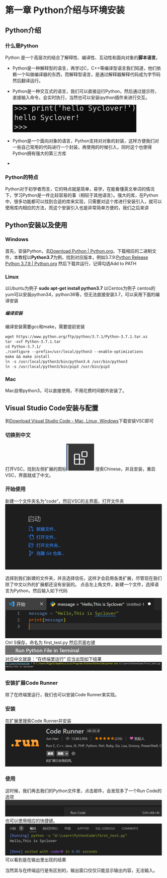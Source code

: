 # 第一章 Python介绍与环境安装

## Python介绍
### 什么是Python
Python 是一个高层次的结合了解释性、编译性、互动性和面向对象的**脚本语言**。

+ Python是一种解释型的语言，再学过C，C++等编译型语言我们知道，他们依赖一个叫做编译器的东西，而解释型语言，是通过解释器解释代码成为字节码然后翻译运行。
+ Python是一种交互式的语言，我们可以直接运行Python，然后通过提示符，直接输入命令，会实时执行，当然也可以安装ipython插件来进行交互。

  ![image](../../assets/Pasted_image_20220728160838.png)
+ Python是一个面向对象的语言，Python支持对对象的封装，这样方便我们对一些自己常用的代码进行一个封装，再使用的时候引入，同时这个也使得Python拥有强大的第三方库
+ 
### Python的特点
Python对于初学者而言，它的特点就是简单，易学，在能看懂英文单词的情况下，学习Python是一件比较容易的事（相较于其他语言）。强大的库，在Python中，很多功能都可以找到合适的库来实现，只需要对这个库进行安装引入，就可以使用库内相应的方法，而这个安装引入也是非常简单方便的，我们之后来讲

## Python安装以及使用
### Windows
首先，安装Python，去[Download Python | Python.org](https://www.python.org/downloads/)，下载相应的二进制文件，本教程以**Python3.7**为例，找到对应版本，例如3.7.9:[Python Release Python 3.7.9 | Python.org](https://www.python.org/downloads/release/python-379/)
然后下载并运行，记得勾选Add to PATH
### Linux
以Ubuntu为例子
**sudo apt-get install python3.7**
以Centos为例子
centos的yum可以安装python34，python36等，但无法直接安装3.7，可以采用下面的编译安装

##### 编译安装
编译安装需要gcc和make，需要提前安装
```shell
wget https://www.python.org/ftp/python/3.7.1/Python-3.7.1.tar.xz
tar -xvf Python-3.7.1.tar
cd Python-3.7.1/
./configure --prefix=/usr/local/python3 --enable-optimizations
make && make install
ln -s /usr/local/python3/bin/python3.6 /usr/bin/python3
ln -s /usr/local/python3/bin/pip3 /usr/bin/pip3
```

### Mac
Mac自带python3，可以直接使用，不用花费时间额外安装了。

## Visual Studio Code安装与配置
到[Download Visual Studio Code - Mac, Linux, Windows](https://code.visualstudio.com/Download)下载安装VSC即可
### 切换到中文
打开VSC，找到左侧扩展的图标![image](../../assets/Pasted_image_20220728173919.png)
搜索Chinese，并且安装，重启VSC，界面就成了中文。
### 开始使用
新建一个文件夹名为“code”，然后VSC的主界面，打开文件夹![image](../../assets/Pasted_image_20220728174020.png)

选择到我们新建的文件夹，并且选择信任，这样才会启用各类扩展，尽管现在我们除了中文以外的扩展都还没有安装的。
点击左上角文件，新建一个文件，选择语言为Python，然后输入如下代码

![image](../../assets/Pasted_image_20220728174419.png)
Ctrl S保存，命名为 first_test.py
然后页面右键
![image](../../assets/Pasted_image_20220728174658.png)
对应中文就是：“在终端里运行”
应当出现如下结果
![image](../../assets/Pasted_image_20220728174742.png)

###  安装扩展Code Runner
除了在终端里运行，我们也可以安装Code Runner来实现。

### 安装
在扩展里搜索Code Runner并安装
![image](../../assets/Pasted_image_20220728175052.png)
### 使用
这时候，我们再去我们的Python文件里，点击邮件，会发现多了一个Run Code的选项![image](../../assets/Pasted_image_20220728175136.png)
也可以使用相应的快捷键。
![image](../../assets/Pasted_image_20220728175440.png)
可以看到是在输出里出现的结果

当然其与在终端运行是有区别的，输出窗口仅仅只能显示输出内容，无法输入。